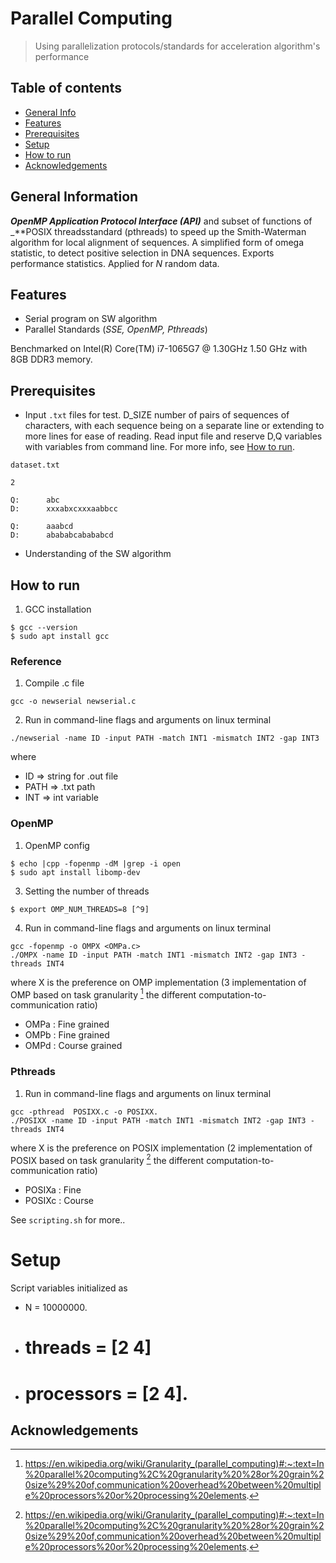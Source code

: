 # Parallel Computing
>  Using parallelization protocols/standards for acceleration algorithm's performance



## Table of contents
* [General Info](#general-information)
* [Features](#features)
* [Prerequisites](#prerequisites)
* [Setup](#setup)
* [How to run](#how-to-run)
* [Acknowledgements](#acknowledgements)


## General Information
_**OpenMP Application Protocol Interface (API)**_ and subset of functions of _**POSIX threadsstandard (pthreads) to speed up the Smith-Waterman algorithm for local
alignment of sequences. A simplified form of omega statistic, to detect positive selection in DNA sequences. Exports performance statistics. Applied for *N* random data.
 

## Features
* Serial program on SW algorithm
* Parallel Standards (_SSE, OpenMP, Pthreads_)

Benchmarked on Intel(R) Core(TM) i7-1065G7 @ 1.30GHz 1.50 GHz with 8GB DDR3 memory.

## Prerequisites 
* Input `.txt` files for test. D_SIZE number of pairs of sequences
of characters, with each sequence being on a separate line or extending to
more lines for ease of reading. Read input file and reserve D,Q variables with variables from command line. For more info, see [How to run](#how-to-run).

`dataset.txt`
```
2

Q:      abc
D:      xxxabxcxxxaabbcc

Q:      aaabcd
D:      abababcabababcd
```

* Understanding of the SW algorithm

## How to run

1. GCC installation
```
$ gcc --version
$ sudo apt install gcc
```
### Reference
1. Compile .c file
```
gcc -o newserial newserial.c
```

2. Run in command-line flags and arguments on linux terminal
```
./newserial -name ID -input PATH -match INT1 -mismatch INT2 -gap INT3
```
where 
* ID => string for .out file
* PATH => .txt path
* INT => int variable


### OpenMP

1. OpenMP config
```
$ echo |cpp -fopenmp -dM |grep -i open
$ sudo apt install libomp-dev
```

3. Setting the number of threads
```
$ export OMP_NUM_THREADS=8 [^9]
```

4. Run in command-line flags and arguments on linux terminal
```
gcc -fopenmp -o OMPX <OMPa.c>
./OMPX -name ID -input PATH -match INT1 -mismatch INT2 -gap INT3 -threads INT4
```
where X is the preference on OMP implementation (3 implementation of OMP based on task granularity [^10] the different computation-to-communication ratio)
* OMPa : Fine grained
* OMPb : Fine grained
* OMPd : Course grained

### Pthreads

1. Run in command-line flags and arguments on linux terminal
```
gcc -pthread  POSIXX.c -o POSIXX.
./POSIXX -name ID -input PATH -match INT1 -mismatch INT2 -gap INT3 -threads INT4
```
where X is the preference on POSIX implementation (2  implementation of POSIX based on task granularity [^10] the different computation-to-communication ratio)

* POSIXa : Fine
* POSIXc : Course


See `scripting.sh` for more..


# Setup
Script  variables initialized as 
* N = 10000000. 
* # threads = [2 4]
* # processors = [2 4].


## Acknowledgements
[^1]: https://cs.stanford.edu/people/eroberts/courses/soco/projects/computers-and-the-hgp/smith_waterman.html
[^2]: https://en.wikipedia.org/wiki/Smith-Waterman_algorithm
[^3]: https://en.wikipedia.org/wiki/Smith-Waterman_algorithm#Linear
[^4]: https://computing.llnl.gov/tutorials/openMP/
[^5]: http://www.openmp.org
[^6]: https://computing.llnl.gov/tutorials/pthreads/
[^7]: http://www.cs.cmu.edu/afs/cs/academic/class/15492-f07/www/pthreads.html
[^8]: https://www.ibm.com/developerworks/library/l-posix1/
[^9]: Default number of threads (ignoring this command) is defined from the specification of CPU
[^10]: https://en.wikipedia.org/wiki/Granularity_(parallel_computing)#:~:text=In%20parallel%20computing%2C%20granularity%20%28or%20grain%20size%29%20of,communication%20overhead%20between%20multiple%20processors%20or%20processing%20elements.
[^11]: Run `scripting.sh` to compile and run all files. Must be executable. 


